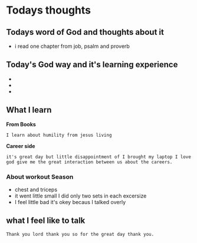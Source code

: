 # Todays thoughts

## Todays word of God and thoughts about it
- i read one chapter from job, psalm and proverb 

## Today's God way and it's learning experience
- 
- 
- 


## What I learn 
**From Books**
```
I learn about humility from jesus living
```
**Career side**
```
it's great day but little disappointment of I brought my laptop I love god give me the great interaction between us about the careers.
```

### About workout Season
- chest and triceps
- it went little small I did only two sets in each excersize
- I feel little bad it's okey becaus I talked overly 


## what I feel like to talk
```
Thank you lord thank you so for the great day thank you.
```
